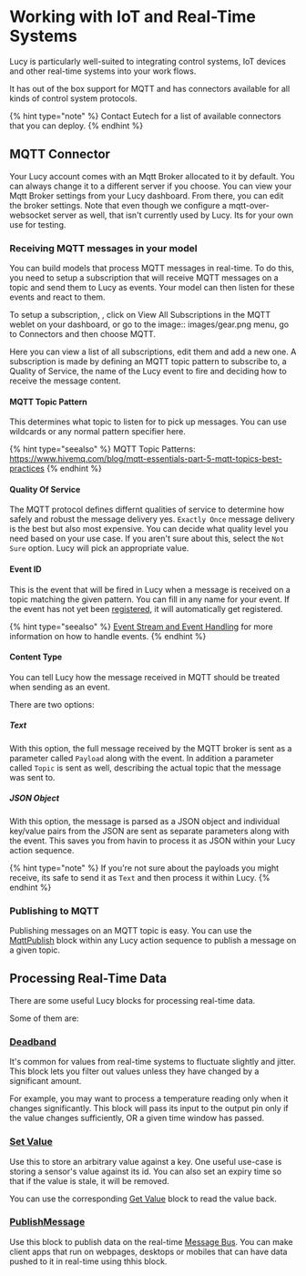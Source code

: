 

# Working with IoT and Real-Time Systems

Lucy is particularly well-suited to integrating control systems, IoT devices and other real-time systems into your work flows.

It has out of the box support for MQTT and has connectors available for all kinds of control system protocols.

{% hint type="note" %}
    Contact Eutech for a list of available connectors that you can deploy. {% endhint %}


## MQTT Connector
Your Lucy account comes with an Mqtt Broker allocated to it by default.
You can always change it to a different server if you choose.
You can view your Mqtt Broker settings from your Lucy dashboard.
From there, you can edit the broker settings.
Note that even though we configure a mqtt-over-websocket server as well, that isn't currently used by Lucy.
Its for your own use for testing.

### Receiving MQTT messages in your model
You can build models that process MQTT messages in real-time. 
To do this, you need to setup a subscription that will receive MQTT messages on a topic and send them to Lucy as events.
Your model can then listen for these events and react to them.

To setup a subscription, , click on View All Subscriptions in the MQTT weblet on your dashboard, or go to the image:: images/gear.png
menu, go to Connectors and then choose MQTT.

Here you can view a list of all subscriptions, edit them and add a new one.
A subscription is made by defining an MQTT topic pattern to subscribe to, a Quality of Service, 
the name of the Lucy event to fire and deciding how to receive the message content.

#### MQTT Topic Pattern
This determines what topic to listen for to pick up messages.
You can use wildcards or any normal pattern specifier here.

{% hint type="seealso" %}
    MQTT Topic Patterns: https://www.hivemq.com/blog/mqtt-essentials-part-5-mqtt-topics-best-practices {% endhint %}

#### Quality Of Service
The MQTT protocol defines differnt qualities of service to determine how safely and robust the message delivery yes.
`Exactly Once` message delivery is the best but also most expensive.
You can decide what quality level you need based on your use case. If you aren't sure about this, select the `Not Sure` option.
Lucy will pick an appropriate value.

#### Event ID
This is the event that will be fired in Lucy when a message is received on a topic matching the given pattern.
You can fill in any name for your event.
If the event has not yet been [registered](eventsregister), it will automatically get registered.

{% hint type="seealso" %}
    [Event Stream and Event Handling](events.md#eventhandling)  for more information on how to handle events. {% endhint %}


#### Content Type
You can tell Lucy how the message received in MQTT should be treated when sending as an event.

There are two options:

##### Text
With this option, the full message received by the MQTT broker is sent as a parameter called `Payload` along with the event.
In addition a parameter called `Topic` is sent as well, describing the actual topic that the message was sent to.

##### JSON Object
With this option, the message is parsed as a JSON object and individual key/value pairs from the JSON are sent as separate parameters along with the event.
This saves you from havin to process it as JSON within your Lucy action sequence.

{% hint type="note" %}
    If you're not sure about the payloads you might receive, its safe to send it as `Text` and then process it within Lucy. {% endhint %}


### Publishing to MQTT
Publishing messages on an MQTT topic is easy.
You can use the [MqttPublish](blocks.md#mqttpublish-ref) block within any Lucy action sequence to publish a message on a given topic.


## Processing Real-Time Data
There are some useful Lucy blocks for processing real-time data.

Some of them are:

### [Deadband](blocks.md#deadband-ref)
It's common for values from real-time systems to fluctuate slightly and jitter.
This block lets you filter out values unless they have changed by a significant amount.

For example, you may want to process a temperature reading only when it changes significantly.
This block will pass its input to the output pin only if the value changes sufficiently, OR a given time window has passed.


### [Set Value](blocks.md#setinredis-ref)
Use this to store an arbitrary value against a key.
One useful use-case is storing a sensor's value against its id.
You can also set an expiry time so that if the value is stale, it will be removed.

You can use the corresponding [Get Value](blocks.md#getfromredis-ref) block to read the value back.

### [PublishMessage](blocks.md#publishmessage-ref)
Use this block to publish data on the real-time [Message Bus](messagebus.md#messagebus).
You can make client apps that run on webpages, desktops or mobiles that can have data pushed to it in real-time using thhis block.